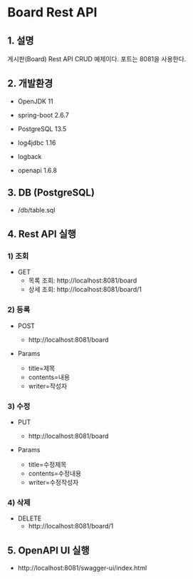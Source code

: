 # Board Rest API

## 1. 설명
게시판(Board) Rest API CRUD 예제이다. 포트는 8081을 사용한다.

## 2. 개발환경

* OpenJDK 11

* spring-boot 2.6.7

* PostgreSQL 13.5

* log4jdbc 1.16

* logback

* openapi 1.6.8

## 3. DB (PostgreSQL)

* /db/table.sql

## 4. Rest API 실행

### 1) 조회

* GET
  - 목록 조회: http://localhost:8081/board
  - 상세 조회: http://localhost:8081/board/1

### 2) 등록

* POST
  - http://localhost:8081/board

* Params
  - title=제목
  - contents=내용
  - writer=작성자

### 3) 수정

* PUT
  - http://localhost:8081/board

* Params
  - title=수정제목
  - contents=수정내용
  - writer=수정작성자

### 4) 삭제

* DELETE
  - http://localhost:8081/board/1


## 5. OpenAPI UI 실행

* http://localhost:8081/swagger-ui/index.html
